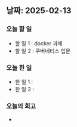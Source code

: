 ## 날짜: 2025-02-13

### 오늘 할 일
- 할 일 1 : docker 과제
- 할 일 2 : 쿠버네티스 입문

### 오늘 한 일
- 한 일 1 : 
- 한 일 2 : 

### 오늘의 회고
- 
